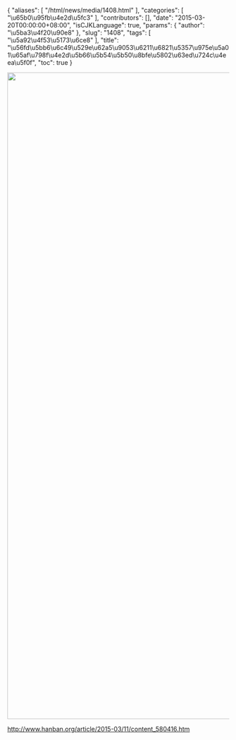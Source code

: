 {
    "aliases": [
        "/html/news/media/1408.html"
    ],
    "categories": [
        "\u65b0\u95fb\u4e2d\u5fc3"
    ],
    "contributors": [],
    "date": "2015-03-20T00:00:00+08:00",
    "isCJKLanguage": true,
    "params": {
        "author": "\u5ba3\u4f20\u90e8"
    },
    "slug": "1408",
    "tags": [
        "\u5a92\u4f53\u5173\u6ce8"
    ],
    "title": "\u56fd\u5bb6\u6c49\u529e\u62a5\u9053\u6211\u6821\u5357\u975e\u5a01\u65af\u798f\u4e2d\u5b66\u5b54\u5b50\u8bfe\u5802\u63ed\u724c\u4eea\u5f0f",
    "toc": true
}


<img
    src="https://cdn.tfls.online/mirror/full/ba587ee4d1921712f33247d62f44cedf8eb1909e.jpg"
    style="display:block;margin-left:auto;margin-right:auto;"
    decoding="async"
    fetchpriority="auto"
    loading="lazy"
    height="1468"
    width="600"
/>




<http://www.hanban.org/article/2015-03/11/content_580416.htm>


